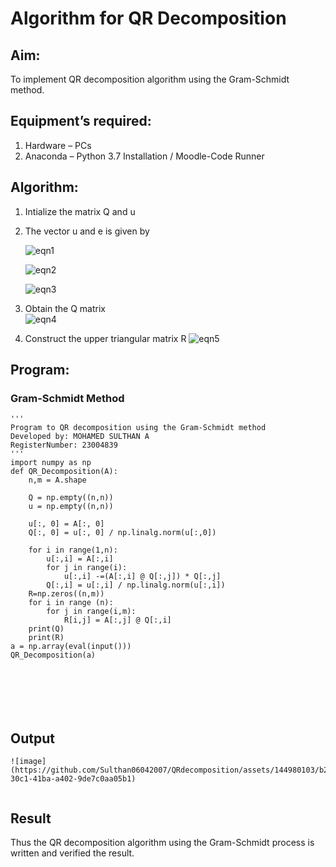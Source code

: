 # Algorithm for QR Decomposition
## Aim:
To implement QR decomposition algorithm using the Gram-Schmidt method.
## Equipment’s required:
1.	Hardware – PCs
2.	Anaconda – Python 3.7 Installation / Moodle-Code Runner
## Algorithm:
1.	Intialize the matrix Q and u
2.	The vector u and e is given by

    ![eqn1](./ex4.jpg)

    ![eqn2](./ex6.jpg)

    ![eqn3](./ex3.jpg)

3.	Obtain the Q matrix   
    ![eqn4](./ex1.jpg)
4.	Construct the upper triangular matrix R
    ![eqn5](./ex2.jpg)



## Program:
### Gram-Schmidt Method
```
''' 
Program to QR decomposition using the Gram-Schmidt method
Developed by: MOHAMED SULTHAN A
RegisterNumber: 23004839
'''
import numpy as np
def QR_Decomposition(A):
    n,m = A.shape
    
    Q = np.empty((n,n))
    u = np.empty((n,n))
    
    u[:, 0] = A[:, 0]
    Q[:, 0] = u[:, 0] / np.linalg.norm(u[:,0])
    
    for i in range(1,n):
        u[:,i] = A[:,i]
        for j in range(i):
            u[:,i] -=(A[:,i] @ Q[:,j]) * Q[:,j]
        Q[:,i] = u[:,i] / np.linalg.norm(u[:,i])
    R=np.zeros((n,m))
    for i in range (n):
        for j in range(i,m):
            R[i,j] = A[:,j] @ Q[:,i]
    print(Q)
    print(R)
a = np.array(eval(input()))
QR_Decomposition(a)







```

## Output
```
![image](https://github.com/Sulthan06042007/QRdecomposition/assets/144980103/b2d9c28d-30c1-41ba-a402-9de7c0aa05b1)


```

## Result
Thus the QR decomposition algorithm using the Gram-Schmidt process is written and verified the result.
